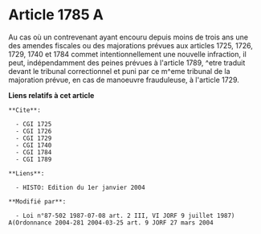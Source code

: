 # Article 1785 A

Au cas où un contrevenant ayant encouru depuis moins de trois ans une des amendes fiscales ou des majorations prévues aux
articles 1725, 1726, 1729, 1740 et 1784 commet intentionnellement une nouvelle infraction, il peut, indépendamment des peines
prévues à l'article 1789, ^etre traduit devant le tribunal correctionnel et puni par ce m^eme tribunal de la majoration
prévue, en cas de manoeuvre frauduleuse, à l'article 1729.

**Liens relatifs à cet article**

	**Cite**:

	  - CGI 1725
	  - CGI 1726
	  - CGI 1729
	  - CGI 1740
	  - CGI 1784
	  - CGI 1789

	**Liens**:

	  - HISTO: Edition du 1er janvier 2004

	**Modifié par**:

	  - Loi n°87-502 1987-07-08 art. 2 III, VI JORF 9 juillet 1987) A(Ordonnance 2004-281 2004-03-25 art. 9 JORF 27 mars 2004
